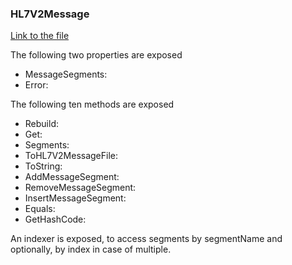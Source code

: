 ### HL7V2Message

[Link to the file](/api/ExpressionEvaluatorForDotNet.HL7V2Message.html)

The following two properties are exposed

- MessageSegments:
- Error:

The following ten methods are exposed

- Rebuild:
- Get:
- Segments:
- ToHL7V2MessageFile:
- ToString:
- AddMessageSegment:
- RemoveMessageSegment:
- InsertMessageSegment:
- Equals:
- GetHashCode:

An indexer is exposed, to access segments by segmentName and optionally, by index in case of multiple.

